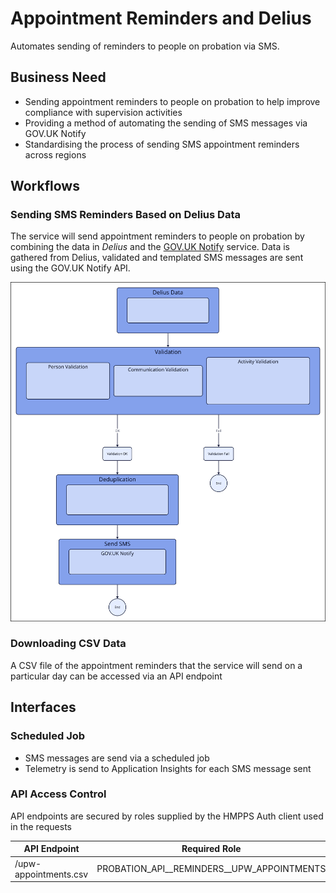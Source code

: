 # Appointment Reminders and Delius

Automates sending of reminders to people on probation via SMS.

## Business Need

- Sending appointment reminders to people on probation to help improve compliance with supervision activities
- Providing a method of automating the sending of SMS messages via GOV.UK Notify
- Standardising the process of sending SMS appointment reminders across regions

## Workflows

### Sending SMS Reminders Based on Delius Data

The service will send appointment reminders to people on probation by combining the data in _Delius_ and the [GOV.UK Notify](https://www.notifications.service.gov.uk/) service. Data is gathered from Delius, validated and templated SMS messages are sent using the GOV.UK Notify API.

![Workflow Map](./tech-docs/source/img/east-of-england-upw-reminders.svg)

### Downloading CSV Data

A CSV file of the appointment reminders that the service will send on a particular day can be accessed via an API endpoint

## Interfaces

### Scheduled Job

- SMS messages are send via a scheduled job
- Telemetry is send to Application Insights for each SMS message sent

### API Access Control

API endpoints are secured by roles supplied by the HMPPS Auth client used in
the requests

| API Endpoint          | Required Role                                    |
|-----------------------|--------------------------------------------------|
| /upw-appointments.csv | PROBATION\_API\_\_REMINDERS\_\_UPW\_APPOINTMENTS |
